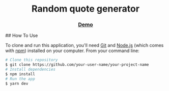 <h1 align="center">Random quote generator</h1>

<div align="center"> 
    <h3>
    <a href="https://virhan-quote-generator.netlify.app/">
      Demo
    </a>
    </h3>
</div>
## How To Use

<!-- Example: -->

To clone and run this application, you'll need [Git](https://git-scm.com) and [Node.js](https://nodejs.org/en/download/) (which comes with [npm](http://npmjs.com)) installed on your computer. From your command line:

```bash
# Clone this repository
$ git clone https://github.com/your-user-name/your-project-name
# Install dependencies
$ npm install
# Run the app
$ yarn dev
```
